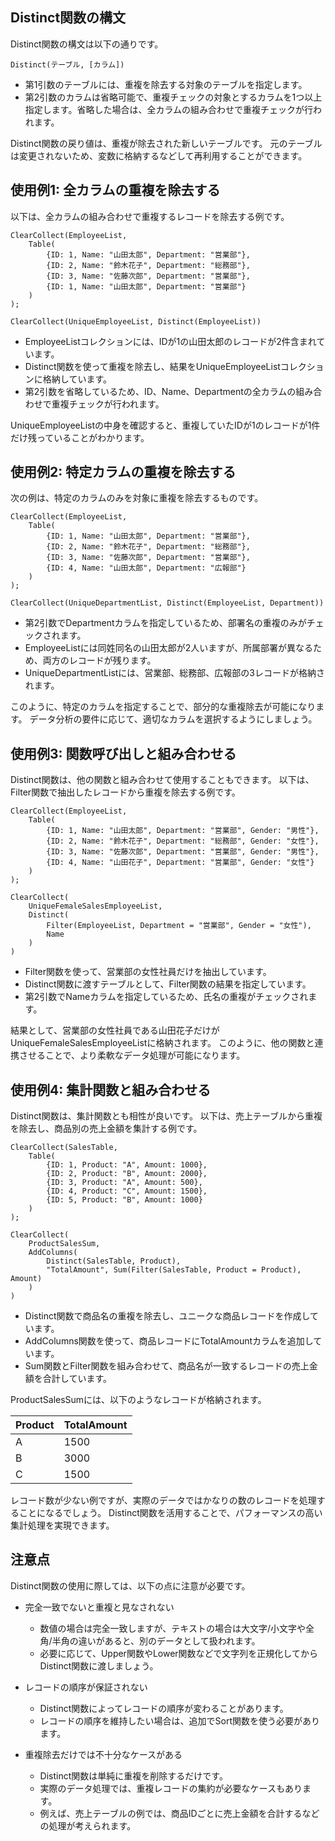 ## Distinct関数の構文

Distinct関数の構文は以下の通りです。

```
Distinct(テーブル, [カラム])
```

- 第1引数のテーブルには、重複を除去する対象のテーブルを指定します。
- 第2引数のカラムは省略可能で、重複チェックの対象とするカラムを1つ以上指定します。省略した場合は、全カラムの組み合わせで重複チェックが行われます。

Distinct関数の戻り値は、重複が除去された新しいテーブルです。
元のテーブルは変更されないため、変数に格納するなどして再利用することができます。

## 使用例1: 全カラムの重複を除去する

以下は、全カラムの組み合わせで重複するレコードを除去する例です。

```
ClearCollect(EmployeeList, 
    Table(
        {ID: 1, Name: "山田太郎", Department: "営業部"},
        {ID: 2, Name: "鈴木花子", Department: "総務部"},
        {ID: 3, Name: "佐藤次郎", Department: "営業部"},
        {ID: 1, Name: "山田太郎", Department: "営業部"}
    )
);

ClearCollect(UniqueEmployeeList, Distinct(EmployeeList))
```

- EmployeeListコレクションには、IDが1の山田太郎のレコードが2件含まれています。
- Distinct関数を使って重複を除去し、結果をUniqueEmployeeListコレクションに格納しています。
- 第2引数を省略しているため、ID、Name、Departmentの全カラムの組み合わせで重複チェックが行われます。

UniqueEmployeeListの中身を確認すると、重複していたIDが1のレコードが1件だけ残っていることがわかります。

## 使用例2: 特定カラムの重複を除去する

次の例は、特定のカラムのみを対象に重複を除去するものです。

```
ClearCollect(EmployeeList,
    Table(
        {ID: 1, Name: "山田太郎", Department: "営業部"},
        {ID: 2, Name: "鈴木花子", Department: "総務部"},
        {ID: 3, Name: "佐藤次郎", Department: "営業部"},
        {ID: 4, Name: "山田太郎", Department: "広報部"}
    )
);

ClearCollect(UniqueDepartmentList, Distinct(EmployeeList, Department))
```

- 第2引数でDepartmentカラムを指定しているため、部署名の重複のみがチェックされます。
- EmployeeListには同姓同名の山田太郎が2人いますが、所属部署が異なるため、両方のレコードが残ります。
- UniqueDepartmentListには、営業部、総務部、広報部の3レコードが格納されます。

このように、特定のカラムを指定することで、部分的な重複除去が可能になります。
データ分析の要件に応じて、適切なカラムを選択するようにしましょう。

## 使用例3: 関数呼び出しと組み合わせる

Distinct関数は、他の関数と組み合わせて使用することもできます。
以下は、Filter関数で抽出したレコードから重複を除去する例です。

```
ClearCollect(EmployeeList,
    Table(
        {ID: 1, Name: "山田太郎", Department: "営業部", Gender: "男性"},
        {ID: 2, Name: "鈴木花子", Department: "総務部", Gender: "女性"},
        {ID: 3, Name: "佐藤次郎", Department: "営業部", Gender: "男性"},
        {ID: 4, Name: "山田花子", Department: "営業部", Gender: "女性"}
    )
);

ClearCollect(
    UniqueFemaleSalesEmployeeList, 
    Distinct(
        Filter(EmployeeList, Department = "営業部", Gender = "女性"),
        Name
    )
)
```

- Filter関数を使って、営業部の女性社員だけを抽出しています。
- Distinct関数に渡すテーブルとして、Filter関数の結果を指定しています。
- 第2引数でNameカラムを指定しているため、氏名の重複がチェックされます。

結果として、営業部の女性社員である山田花子だけがUniqueFemaleSalesEmployeeListに格納されます。
このように、他の関数と連携させることで、より柔軟なデータ処理が可能になります。

## 使用例4: 集計関数と組み合わせる

Distinct関数は、集計関数とも相性が良いです。
以下は、売上テーブルから重複を除去し、商品別の売上金額を集計する例です。

```
ClearCollect(SalesTable,
    Table(
        {ID: 1, Product: "A", Amount: 1000},
        {ID: 2, Product: "B", Amount: 2000},
        {ID: 3, Product: "A", Amount: 500}, 
        {ID: 4, Product: "C", Amount: 1500},
        {ID: 5, Product: "B", Amount: 1000}        
    )
);

ClearCollect(
    ProductSalesSum,
    AddColumns(
        Distinct(SalesTable, Product),
        "TotalAmount", Sum(Filter(SalesTable, Product = Product), Amount)
    )
)
```

- Distinct関数で商品名の重複を除去し、ユニークな商品レコードを作成しています。
- AddColumns関数を使って、商品レコードにTotalAmountカラムを追加しています。
- Sum関数とFilter関数を組み合わせて、商品名が一致するレコードの売上金額を合計しています。

ProductSalesSumには、以下のようなレコードが格納されます。

| Product | TotalAmount |
|---------|-------------|
| A       | 1500        |
| B       | 3000        |
| C       | 1500        |

レコード数が少ない例ですが、実際のデータではかなりの数のレコードを処理することになるでしょう。
Distinct関数を活用することで、パフォーマンスの高い集計処理を実現できます。

## 注意点

Distinct関数の使用に際しては、以下の点に注意が必要です。

- 完全一致でないと重複と見なされない
  - 数値の場合は完全一致しますが、テキストの場合は大文字/小文字や全角/半角の違いがあると、別のデータとして扱われます。
  - 必要に応じて、Upper関数やLower関数などで文字列を正規化してからDistinct関数に渡しましょう。

- レコードの順序が保証されない
  - Distinct関数によってレコードの順序が変わることがあります。
  - レコードの順序を維持したい場合は、追加でSort関数を使う必要があります。

- 重複除去だけでは不十分なケースがある
  - Distinct関数は単純に重複を削除するだけです。
  - 実際のデータ処理では、重複レコードの集約が必要なケースもあります。
  - 例えば、売上テーブルの例では、商品IDごとに売上金額を合計するなどの処理が考えられます。